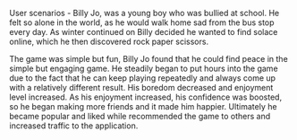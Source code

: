 User scenarios -
Billy Jo, was a young boy who was bullied at school. He felt so alone in the
world, as he would walk home sad from the bus stop every day. As winter continued on Billy decided he wanted to find solace online, which he then discovered rock paper scissors. 

The game was simple but fun, Billy Jo found that he could find peace in the simple but engaging game. He steadily began to put hours into the game due to the fact that he can keep playing repeatedly and always come up with a relatively different result. His boredom decreased and enjoyment level increased. As his enjoyment increased, his confidence was boosted, so he began making more friends and it made him happier. Ultimately he became popular and liked while recommended the game to others and increased traffic to the application. 

